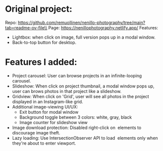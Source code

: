 # Original project:
Repo: https://github.com/remuollinen/nenillo-photography/tree/main?tab=readme-ov-file\\
Page: https://nenillophotography.netlify.app/
Features:
- Lightbox: when click on image, full version pops up in a modal window.
- Back-to-top button for desktop.

# Features I added:
- Project carousel: User can browse projects in an infinite-looping carousel.
- Slideshow: When click on project thumbnail, a modal window pops up, user can brows photos in that project like a slideshow.
- Gridview: When click on 'Grid', user will see all photos in the project displayed in an Instagram-like grid.
- Additional image-viewing UI/UX:
    + Exit button for modal window
    + Background toggle between 3 colors: white, gray, black
    + Image counter for slideshow view
- Image download protection: Disabled right-click on <img> elements to discourage image theft.
- Lazy loading: Use IntersectionObserver API to load <img> elements only when they're about to enter viewport.
